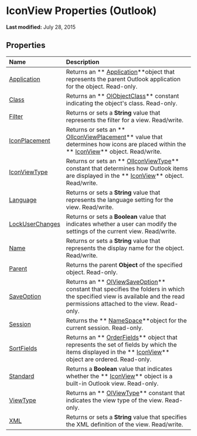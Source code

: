 
# IconView Properties (Outlook)

 **Last modified:** July 28, 2015


## Properties



|**Name**|**Description**|
|:-----|:-----|
| [Application](faf2c585-ebfd-f823-c73c-f820e34d27d9.md)|Returns an  ** [Application](797003e7-ecd1-eccb-eaaf-32d6ddde8348.md)**object that represents the parent Outlook application for the object. Read-only.|
| [Class](9e7f18aa-bab0-653b-afd3-dc1add1971d1.md)|Returns an  ** [OlObjectClass](33d724b3-df3c-2a7f-a80f-93b66d96f588.md)** constant indicating the object's class. Read-only.|
| [Filter](121b375b-40f0-ef8c-108a-ac57d6e693e7.md)|Returns or sets a  **String** value that represents the filter for a view. Read/write.|
| [IconPlacement](8b6f403e-1eeb-6f23-b780-808d5f5b5bc6.md)|Returns or sets an  ** [OlIconViewPlacement](41c8daf2-3ecf-5dc7-8746-b81be0a8f18f.md)** value that determines how icons are placed within the ** [IconView](dc2efa6c-4752-f713-f77e-378036f358dc.md)** object. Read/write.|
| [IconViewType](8255256d-eb71-6d3c-66bf-27aa5a103297.md)|Returns or sets an  ** [OlIconViewType](81fefee1-25b3-dbe5-0d10-047259e273a6.md)** constant that determines how Outlook items are displayed in the ** [IconView](dc2efa6c-4752-f713-f77e-378036f358dc.md)** object. Read/write.|
| [Language](7b35d1ce-991f-00c6-c225-a5fcf3b7f888.md)|Returns or sets a  **String** value that represents the language setting for the view. Read/write.|
| [LockUserChanges](53d42f7f-3fb0-2a3f-7431-f21fb43820d1.md)|Returns or sets a  **Boolean** value that indicates whether a user can modify the settings of the current view. Read/write.|
| [Name](6b5862b5-ebf4-ccef-8ded-56f1a530bcf2.md)|Returns or sets a  **String** value that represents the display name for the object. Read/write.|
| [Parent](13609963-0156-bb25-2c23-b857e62a1b37.md)|Returns the parent  **Object** of the specified object. Read-only.|
| [SaveOption](23beb50f-94ab-c3dc-da06-7c8a51355c4a.md)|Returns an  ** [OlViewSaveOption](c08bab4d-ecdd-a2ac-1cdc-fa910f9585e0.md)** constant that specifies the folders in which the specified view is available and the read permissions attached to the view. Read-only.|
| [Session](456b7396-f69c-57bb-1e71-cfc26b9e5613.md)|Returns the  ** [NameSpace](f0dcaa19-07f5-5d42-a3bf-2e42b7885644.md)**object for the current session. Read-only.|
| [SortFields](1fcc81e9-e224-3795-f534-b9df4633aaec.md)|Returns an  ** [OrderFields](e115fb80-352d-fd2e-c1c3-d266776fe122.md)** object that represents the set of fields by which the items displayed in the ** [IconView](dc2efa6c-4752-f713-f77e-378036f358dc.md)** object are ordered. Read-only.|
| [Standard](13816c3b-a35f-30cf-c63e-fb7d52a0a942.md)|Returns a  **Boolean** value that indicates whether the ** [IconView](dc2efa6c-4752-f713-f77e-378036f358dc.md)** object is a built-in Outlook view. Read-only.|
| [ViewType](c306a1e9-97a0-6e54-38df-99c04af5d756.md)|Returns an  ** [OlViewType](f2fec9d0-55c2-0991-0e1b-4dd653fdf09d.md)** constant that indicates the view type of the view. Read-only.|
| [XML](d6876759-9266-77ab-c61e-e7d2eb240a96.md)|Returns or sets a  **String** value that specifies the XML definition of the view. Read/write.|
